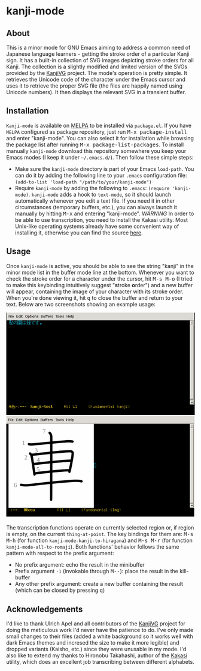 kanji-mode
==========

About
-----
This is a minor mode for GNU Emacs aiming to address a common need of Japanese language learners - getting the stroke order of a particular Kanji sign. It has a built-in collection of SVG images depicting stroke orders for all Kanji. The collection is a slightly modified and limited version of the SVGs provided by the [KanjiVG](http://kanjivg.tagaini.net/) project. The mode's operation is pretty simple. It retrieves the Unicode code of the character under the Emacs cursor and uses it to retrieve the proper SVG file (the files are happily named using Unicode numbers). It then displays the relevant SVG in a transient buffer.

Installation
------------
`Kanji-mode` is available on [MELPA](http://melpa.org/#/) to be installed via `package.el`. If you have `MELPA` configured as package repository, just run <kbd>M-x package-install</kbd> and enter "kanji-mode". You can also select it for installation while browsing the package list after running <kbd>M-x package-list-packages</kbd>.
To install manually `kanji-mode` download this repository somewhere you keep your Emacs modes (I keep it under `~/.emacs.d/`). Then follow these simple steps:
* Make sure the `kanji-mode` directory is part of your Emacs `load-path`. You can do it by adding the following line to your `.emacs` configuration file: `(add-to-list 'load-path "/path/to/your/kanji-mode")`
* Require `kanji-mode` by adding the following to `.emacs`: `(require 'kanji-mode)`. `kanji-mode` adds a hook to `text-mode`, so it should launch automatically whenever you edit a text file. If you need it in other circumstances (temporary buffers, etc.), you can always launch it manually by hitting <kbd>M-x</kbd> and entering "kanji-mode". *WARNING* In order to be able to use transcription, you need to install the Kakasi utility. Most Unix-like operating systems already have some convenient way of installing it, otherwise you can find the source [here](http://kakasi.namazu.org/).

Usage
-----
Once `kanji-mode` is active, you should be able to see the string "kanji" in the minor mode list in the buffer mode line at the bottom. Whenever you want to check the stroke order for a character under the cursor, hit <kbd>M-s M-o</kbd> (I tried to make this keybinding intuitively suggest "**s**troke **o**rder") and a new buffer will appear, containing the image of your character with its stroke order. When you're done viewing it, hit <kbd>q</kbd> to close the buffer and return to your text. Below are two screenshots showing an example usage:

![Some text in Japanese with the cursor pointing to a single character](screenshots/kanji-mode-text.png)
![Image of the character with stroke order](screenshots/kanji-mode-image.png)

The transcription functions operate on currently selected region or, if region is empty, on the current `thing-at-point`. The key bindings for them are: <kbd>M-s M-h</kbd> (for function `kanji-mode-kanji-to-hiragana`) and <kbd>M-s M-r</kbd> (for function `kanji-mode-all-to-romaji`). Both functions' behavior follows the same pattern with respect to the prefix argument:
- No prefix argument: echo the result in the minibuffer
- Prefix argument `-1` (invokable through <kbd>M--</kbd>): place the result in the kill-buffer
- Any other prefix argument: create a new buffer containing the result (which can be closed by pressing <kbd>q</kbd>)

Acknowledgements
----------------
I'd like to thank Ulrich Apel and all contributors of the [KanjiVG](http://kanjivg.tagaini.net/) project for doing the meticulous work I'd never have the patience to do. I've only made small changes to their files (added a white background so it works well with dark Emacs themes and incresed the size to make it more legible) and dropped variants (Kaisho, etc.) since they were unusable in my mode. I'd also like to extend my thanks to Hironobu Takahashi, author of the [Kakasi](http://kakasi.namazu.org/) utility, which does an excellent job transcribing between different alphabets.
